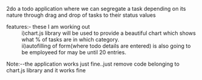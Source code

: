 2do
   a todo application where we can segregate a task depending on its nature through drag and drop of tasks to their status values
  
  <dl>
   <dt>features:- these I am working out <dt>
  
  <dd> i)chart.js library will be used to provide a beautiful chart which shows what % of tasks are in which category.<dd>

  <dd> ii)autofilling of form(where todo details are entered) is also going to be employeed for may be until 20 entries. <dd>
  </dl>
Note:--the application works just fine..just remove code belonging to chart.js library and it works fine
